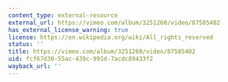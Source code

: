 ```yaml
---
content_type: external-resource
external_url: https://vimeo.com/album/3251260/video/87585402
has_external_license_warning: true
license: https://en.wikipedia.org/wiki/All_rights_reserved
status: ''
title: https://vimeo.com/album/3251260/video/87585402
uid: fcf67d30-55ac-439c-991d-7acdc89433f2
wayback_url: ''
---
```

